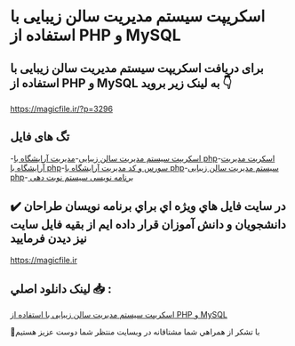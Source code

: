 # اسکریپت سیستم مدیریت سالن زیبایی با استفاده از PHP و MySQL

## برای دریافت اسکریپت سیستم مدیریت سالن زیبایی با استفاده از PHP و MySQL به لینک زیر بروید 👇

https://magicfile.ir/?p=3296

## تگ های فایل

-[اسکریپت سیستم مدیریت سالن زیبایی](https://magicfile.ir/product/%d8%a7%d8%b3%da%a9%d8%b1%db%8c%d9%be%d8%aa%d8%b3%db%8c%d8%b3%d8%aa%d9%85-%d9%85%d8%af%db%8c%d8%b1%db%8c%d8%aa-%d8%b3%d8%a7%d9%84%d9%86-%d8%b2%db%8c%d8%a8%d8%a7%db%8c%db%8c-php-mysql/)-[مدیریت آرایشگاه با php](https://magicfile.ir/product/%d8%a7%d8%b3%da%a9%d8%b1%db%8c%d9%be%d8%aa%d8%b3%db%8c%d8%b3%d8%aa%d9%85-%d9%85%d8%af%db%8c%d8%b1%db%8c%d8%aa-%d8%b3%d8%a7%d9%84%d9%86-%d8%b2%db%8c%d8%a8%d8%a7%db%8c%db%8c-php-mysql/)-[اسکریت مدیریت آرایشگاه با php](https://magicfile.ir/product/%d8%a7%d8%b3%da%a9%d8%b1%db%8c%d9%be%d8%aa%d8%b3%db%8c%d8%b3%d8%aa%d9%85-%d9%85%d8%af%db%8c%d8%b1%db%8c%d8%aa-%d8%b3%d8%a7%d9%84%d9%86-%d8%b2%db%8c%d8%a8%d8%a7%db%8c%db%8c-php-mysql/)-[سورس و کد مدیریت آرایشگاه با php](https://magicfile.ir/product/%d8%a7%d8%b3%da%a9%d8%b1%db%8c%d9%be%d8%aa%d8%b3%db%8c%d8%b3%d8%aa%d9%85-%d9%85%d8%af%db%8c%d8%b1%db%8c%d8%aa-%d8%b3%d8%a7%d9%84%d9%86-%d8%b2%db%8c%d8%a8%d8%a7%db%8c%db%8c-php-mysql/)-[سیستم مدیریت سالن زیبایی php](https://magicfile.ir/product/%d8%a7%d8%b3%da%a9%d8%b1%db%8c%d9%be%d8%aa%d8%b3%db%8c%d8%b3%d8%aa%d9%85-%d9%85%d8%af%db%8c%d8%b1%db%8c%d8%aa-%d8%b3%d8%a7%d9%84%d9%86-%d8%b2%db%8c%d8%a8%d8%a7%db%8c%db%8c-php-mysql/)-[ برنامه نویسی سیستم نوبت دهی](https://magicfile.ir/product/%d8%a7%d8%b3%da%a9%d8%b1%db%8c%d9%be%d8%aa%d8%b3%db%8c%d8%b3%d8%aa%d9%85-%d9%85%d8%af%db%8c%d8%b1%db%8c%d8%aa-%d8%b3%d8%a7%d9%84%d9%86-%d8%b2%db%8c%d8%a8%d8%a7%db%8c%db%8c-php-mysql/)

## ✔️ در سايت فايل هاي ويژه اي براي برنامه نويسان طراحان دانشجويان و دانش آموزان قرار داده ايم از بقيه فايل سايت نيز ديدن فرماييد

https://magicfile.ir


## لينک دانلود اصلي 📥 :

[اسکریپت سیستم مدیریت سالن زیبایی با استفاده از PHP و MySQL](https://magicfile.ir/product/%d8%a7%d8%b3%da%a9%d8%b1%db%8c%d9%be%d8%aa%d8%b3%db%8c%d8%b3%d8%aa%d9%85-%d9%85%d8%af%db%8c%d8%b1%db%8c%d8%aa-%d8%b3%d8%a7%d9%84%d9%86-%d8%b2%db%8c%d8%a8%d8%a7%db%8c%db%8c-php-mysql/) 


🙏با تشکر از همراهي شما مشتاقانه در وبسایت منتظر شما دوست عزیز هستیم

